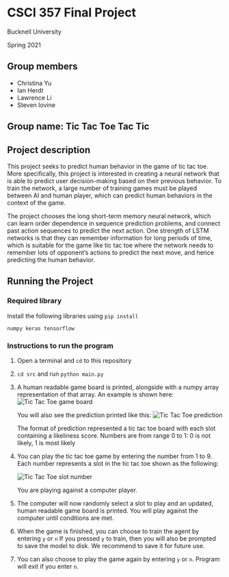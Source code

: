 # CSCI 357 Final Project

Bucknell University

Spring 2021

## Group members
* Christina Yu
* Ian Herdt
* Lawrence Li
* Steven Iovine

## Group name: Tic Tac Toe Tac Tic

## Project description

This project seeks to predict human behavior in the game of tic tac toe. 
More specifically, this project is interested in creating a neural network that is able to predict user decision-making based on their previous behavior. 
To train the network, a large number of training games must be played between AI and human player, which can predict human behaviors in the context of the game.

The project chooses the long short-term memory neural network, which can learn order dependence in sequence prediction problems, 
and connect past action sequences to predict the next action. 
One strength of LSTM networks is that they can remember information for long periods of time, 
which is suitable for the game like tic tac toe where the network needs to remember lots of opponent’s actions to predict the next move, 
and hence predicting the human behavior. 

## Running the Project

### Required library

Install the following libraries using ```pip install```

```numpy keras tensorflow```

### Instructions to run the program

1. Open a terminal and ```cd``` to this repository
2. ```cd src``` and run ```python main.py``` 
3. A human readable game board is printed, alongside with a numpy array representation of that array.
   An example is shown here:
   ![Tic Tac Toe game board](docs/img/representation.png)
   
   You will also see the prediction printed like this:
   ![Tic Tac Toe prediction](docs/img/prediction.png)
   
   The format of prediction represented a tic tac toe board with each slot containing a likeliness score.
   Numbers are from range 0 to 1: 0 is not likely, 1 is most likely
   
4. You can play the tic tac toe game by entering the number from 1 to 9. 
   Each number represents a slot in the tic tac toe shown as the following:

   ![Tic Tac Toe slot number](docs/img/slotnumber.png)
   
   You are playing against a computer player.
   
5. The computer will now randomly select a slot to play and an updated, human readable game board is printed.
   You will play against the computer until conditions are met. 
6. When the game is finished, you can choose to train the agent by entering ```y``` or ```n```
   If you pressed ```y``` to train, then you will also be prompted to save the model to disk. We recommend to save it for future use.
7. You can also choose to play the game again by entering ```y``` or ```n```. Program will exit if you enter ```n```.

